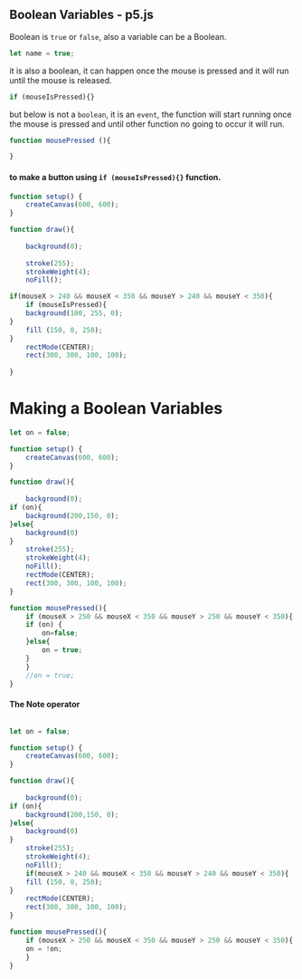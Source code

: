 ## Boolean Variables - p5.js 

Boolean is `true` or `false`, also a variable can be a Boolean.

```javascript
let name = true;
```
it is also a boolean, it can happen once the mouse is pressed and it will run until the mouse is released.
```javascript
if (mouseIsPressed){}
```
but below is not a `boolean`, it is an `event`, the function will start running once the mouse is pressed and until other function no going to occur it will run.
```javascript
function mousePressed (){

}
```
#### to make a button using `if (mouseIsPressed){}` function. 
```javascript
function setup() {
    createCanvas(600, 600);
}

function draw(){
    
    background(0);    
    
    stroke(255);
    strokeWeight(4);
    noFill();

if(mouseX > 240 && mouseX < 350 && mouseY > 240 && mouseY < 350){
    if (mouseIsPressed){
    background(100, 255, 0);
}
    fill (150, 0, 250);
}    
    rectMode(CENTER);
    rect(300, 300, 100, 100);
    
}
```
# Making a Boolean Variables

```javascript
let on = false;

function setup() {
    createCanvas(600, 600);
}

function draw(){
    
    background(0);    
if (on){
    background(200,150, 0);
}else{
    background(0)
}
    stroke(255);
    strokeWeight(4);
    noFill(); 
    rectMode(CENTER);
    rect(300, 300, 100, 100);
}

function mousePressed(){
    if (mouseX > 250 && mouseX < 350 && mouseY > 250 && mouseY < 350){
    if (on) {
        on=false;
    }else{
        on = true;
    }
    }
    //on = true;
}
```
#### The Note operator 

```javascript

let on = false;

function setup() {
    createCanvas(600, 600);
}

function draw(){
    
    background(0);    
if (on){
    background(200,150, 0);
}else{
    background(0)
}
    stroke(255);
    strokeWeight(4);
    noFill(); 
    if(mouseX > 240 && mouseX < 350 && mouseY > 240 && mouseY < 350){
    fill (150, 0, 250);
}  
    rectMode(CENTER);
    rect(300, 300, 100, 100);
}

function mousePressed(){
    if (mouseX > 250 && mouseX < 350 && mouseY > 250 && mouseY < 350){
    on = !on;
    }
}
```
